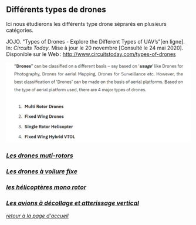 ## Différents types de drones

Ici nous étudierons les différents type drone séprarés en plusieurs catégories.

JOJO. "Types of Drones - Explore the Different Types of UAV’s"[en ligne]. In: *Circuits Today*. Mise à jour le 20 novembre [Consulté le 24 mai 2020]. Disponible sur le Web : <http://www.circuitstoday.com/types-of-drones>

![scgeneraltype](images/type1.jpg)

### [*Les drones muti-rotors*](multir.md)


### [*Les drones à voilure fixe*](voilfix.md)


### [*les hélicoptères mono rotor*](hmr.md)


### [*Les avions à décollage et atterissage vertical*](adav.md)

[*retour à la page d'accueil*](index.md)
